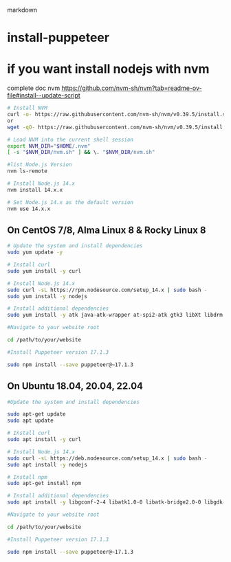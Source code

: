 markdown

# install-puppeteer

# if you want install nodejs with nvm
complete doc nvm
https://github.com/nvm-sh/nvm?tab=readme-ov-file#install--update-script

```bash
# Install NVM
curl -o- https://raw.githubusercontent.com/nvm-sh/nvm/v0.39.5/install.sh | bash
or
wget -qO- https://raw.githubusercontent.com/nvm-sh/nvm/v0.39.5/install.sh | bash

# Load NVM into the current shell session
export NVM_DIR="$HOME/.nvm"
[ -s "$NVM_DIR/nvm.sh" ] && \. "$NVM_DIR/nvm.sh"

#list Node.js Version
nvm ls-remote

# Install Node.js 14.x
nvm install 14.x.x

# Set Node.js 14.x as the default version
nvm use 14.x.x
```

## On CentOS 7/8, Alma Linux 8 & Rocky Linux 8

```bash
# Update the system and install dependencies
sudo yum update -y

# Install curl
sudo yum install -y curl

# Install Node.js 14.x
sudo curl -sL https://rpm.nodesource.com/setup_14.x | sudo bash -
sudo yum install -y nodejs

# Install additional dependencies
sudo yum install -y atk java-atk-wrapper at-spi2-atk gtk3 libXt libdrm mesa-libgbm nss

#Navigate to your website root

cd /path/to/your/website

#Install Puppeteer version 17.1.3

sudo npm install --save puppeteer@~17.1.3
```

## On Ubuntu 18.04, 20.04, 22.04

```bash
#Update the system and install dependencies

sudo apt-get update
sudo apt update

# Install curl
sudo apt install -y curl

# Install Node.js 14.x
sudo curl -sL https://deb.nodesource.com/setup_14.x | sudo bash -
sudo apt install -y nodejs

# Install npm
sudo apt-get install npm

# Install additional dependencies
sudo apt install -y libgconf-2-4 libatk1.0-0 libatk-bridge2.0-0 libgdk-pixbuf2.0-0 libgtk-3-0 libgbm-dev libnss3-dev libxss-dev

#Navigate to your website root

cd /path/to/your/website

#Install Puppeteer version 17.1.3

sudo npm install --save puppeteer@~17.1.3
```

